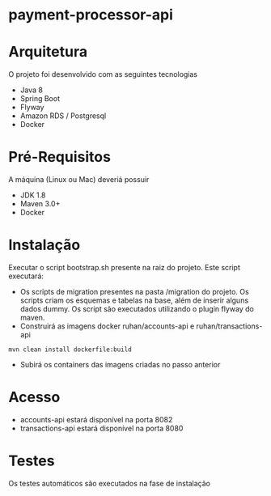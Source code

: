 # payment-processor-api


# Arquitetura 
O projeto foi desenvolvido com as seguintes tecnologias
* Java 8
* Spring Boot
* Flyway
* Amazon RDS / Postgresql
* Docker

# Pré-Requisitos
A máquina (Linux ou Mac) deveriá possuir
* JDK 1.8
* Maven 3.0+
* Docker

# Instalação
Executar o script bootstrap.sh presente na raiz do projeto. Este script executará:
* Os scripts de migration presentes na pasta /migration do projeto. Os scripts criam os esquemas e tabelas na base, além de inserir alguns dados dummy. Os script são executados utilizando o plugin flyway do maven.
* Construirá as imagens docker ruhan/accounts-api e ruhan/transactions-api
```
mvn clean install dockerfile:build
```
* Subirá os containers das imagens criadas no passo anterior

# Acesso
* accounts-api estará disponível na porta 8082
* transactions-api estará disponível na porta 8080

# Testes
Os testes automáticos são executados na fase de instalação
